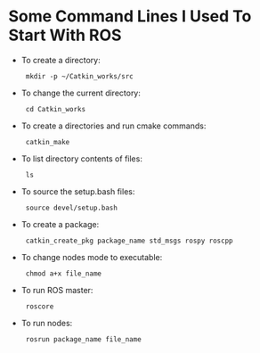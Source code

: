 # Some Command Lines I Used To Start With ROS
  + To create a directory:

         mkdir -p ~/Catkin_works/src 
  + To change the current directory:

         cd Catkin_works
  + To create a directories and run cmake commands:

         catkin_make
  + To list directory contents of files:

         ls
  + To source the setup.bash files:

         source devel/setup.bash
  + To create a package:

         catkin_create_pkg package_name std_msgs rospy roscpp
  + To change nodes mode to executable:

         chmod a+x file_name
  + To run ROS master:

         roscore
  + To run nodes:

         rosrun package_name file_name
    
       
      
